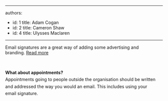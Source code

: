 

---
authors:
  - id: 1
    title: Adam Cogan
  - id: 2
    title: Cameron Shaw
  - id: 4
    title: Ulysses Maclaren
---




<span class='intro'> ​Email signatures are a great way of adding some advertising and branding.&#160;<a href="http&#58;//www.ssw.com.au/ssw/Standards/Rules/RulestoBetterBranding.aspx#EmailSignatures">Read more </a>
 </span>

<p><strong>​</strong></p><p><strong></strong><span style="line-height&#58;1.6;"><strong>What about appointments?<br></strong></span><span style="line-height&#58;1.6;">A</span><span style="line-height&#58;1.6;">ppointments going to people outside the organisation should be written and addressed the way you would an email. This includes using your email&#160;signature.</span></p>


